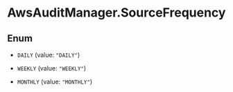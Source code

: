 # AwsAuditManager.SourceFrequency

## Enum


* `DAILY` (value: `"DAILY"`)

* `WEEKLY` (value: `"WEEKLY"`)

* `MONTHLY` (value: `"MONTHLY"`)


